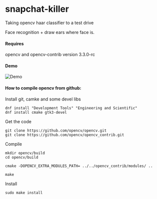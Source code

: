 # snapchat-killer
Taking opencv haar classifier to a test drive

Face recognition + draw ears where face is.

#### Requires
opencv and opencv-contrib version 3.3.0-rc

#### Demo
![Demo](/snap.gif?raw=true "Snap demo")

#### How to compile opencv from github:

Install git, camke and some devel libs

```
dnf install "Development Tools" "Engineering and Scientific"
dnf install cmake gtk3-devel
```

Get the code

```
git clone https://github.com/opencv/opencv.git
git clone https://github.com/opencv/opencv_contrib.git
```

Compile

```
mkdir opencv/build
cd opencv/build

cmake -DOPENCV_EXTRA_MODULES_PATH= ../../opencv_contrib/modules/ ..

make
```

Install
```
sudo make install
```
